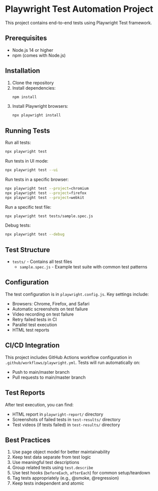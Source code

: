 # Playwright Test Automation Project

This project contains end-to-end tests using Playwright Test framework.

## Prerequisites

- Node.js 14 or higher
- npm (comes with Node.js)

## Installation

1. Clone the repository
2. Install dependencies:
   ```bash
   npm install
   ```
3. Install Playwright browsers:
   ```bash
   npx playwright install
   ```

## Running Tests

Run all tests:
```bash
npx playwright test
```

Run tests in UI mode:
```bash
npx playwright test --ui
```

Run tests in a specific browser:
```bash
npx playwright test --project=chromium
npx playwright test --project=firefox
npx playwright test --project=webkit
```

Run a specific test file:
```bash
npx playwright test tests/sample.spec.js
```

Debug tests:
```bash
npx playwright test --debug
```

## Test Structure

- `tests/` - Contains all test files
  - `sample.spec.js` - Example test suite with common test patterns

## Configuration

The test configuration is in `playwright.config.js`. Key settings include:

- Browsers: Chrome, Firefox, and Safari
- Automatic screenshots on test failure
- Video recording on test failure
- Retry failed tests in CI
- Parallel test execution
- HTML test reports

## CI/CD Integration

This project includes GitHub Actions workflow configuration in `.github/workflows/playwright.yml`. Tests will run automatically on:

- Push to main/master branch
- Pull requests to main/master branch

## Test Reports

After test execution, you can find:
- HTML report in `playwright-report/` directory
- Screenshots of failed tests in `test-results/` directory
- Test videos (if tests failed) in `test-results/` directory

## Best Practices

1. Use page object model for better maintainability
2. Keep test data separate from test logic
3. Use meaningful test descriptions
4. Group related tests using `test.describe`
5. Use test hooks (`beforeEach`, `afterEach`) for common setup/teardown
6. Tag tests appropriately (e.g., @smoke, @regression)
7. Keep tests independent and atomic